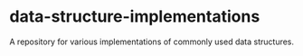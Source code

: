 # data-structure-implementations
A repository for various implementations of commonly used data structures.
